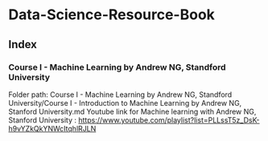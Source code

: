 # Data-Science-Resource-Book

## Index
### Course I - Machine Learning by Andrew NG, Standford University 
Folder path: Course I - Machine Learning by Andrew NG, Standford University/Course I - Introduction to Machine Learning by Andrew NG, Stanford University.md
Youtube link for Machine learning with Andrew NG, Stanford University : https://www.youtube.com/playlist?list=PLLssT5z_DsK-h9vYZkQkYNWcItqhlRJLN





